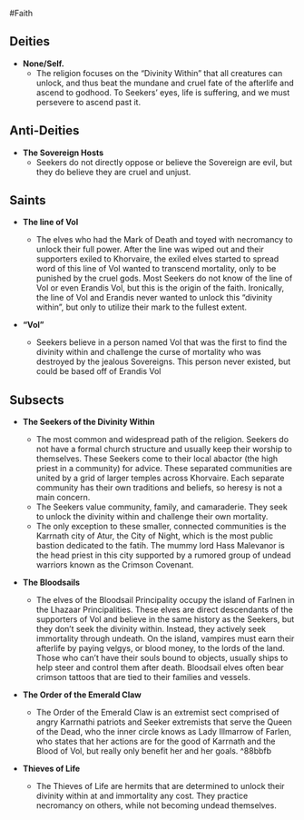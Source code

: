 #Faith
## Deities

*   **None/Self.** 
    *   The religion focuses on the “Divinity Within” that all creatures can unlock, and thus beat the mundane and cruel fate of the afterlife and ascend to godhood. To Seekers’ eyes, life is suffering, and we must persevere to ascend past it.


## Anti-Deities

*   **The Sovereign Hosts**
    *   Seekers do not directly oppose or believe the Sovereign are evil, but they do believe they are cruel and unjust.


## Saints


*   **The line of Vol**
    *   The elves who had the Mark of Death and toyed with necromancy to unlock their full power. After the line was wiped out and their supporters exiled to Khorvaire, the exiled elves started to spread word of this line of Vol wanted to transcend mortality, only to be punished by the cruel gods. Most Seekers do not know of the line of Vol or even Erandis Vol, but this is the origin of the faith. Ironically, the line of Vol and Erandis never wanted to unlock this “divinity within”, but only to utilize their mark to the fullest extent.


*   **“Vol”**
    *   Seekers believe in a person named Vol that was the first to find the divinity within and challenge the curse of mortality who was destroyed by the jealous Sovereigns. This person never existed, but could be based off of Erandis Vol


## Subsects


*   **The Seekers of the Divinity Within**
    *   The most common and widespread path of the religion. Seekers do not have a formal church structure and usually keep their worship to themselves. These Seekers come to their local abactor (the high priest in a community) for advice. These separated communities are united by a grid of larger temples across Khorvaire. Each separate community has their own traditions and beliefs, so heresy is not a main concern.
    *   The Seekers value community, family, and camaraderie. They seek to unlock the divinity within and challenge their own mortality.
    *   The only exception to these smaller, connected communities is the Karrnath city of Atur, the City of Night, which is the most public bastion dedicated to the fatih. The mummy lord Hass Malevanor is the head priest in this city supported by a rumored group of undead warriors known as the Crimson Covenant.


*   **The Bloodsails**
    *   The elves of the Bloodsail Principality occupy the island of Farlnen in the Lhazaar Principalities. These elves are direct descendants of the supporters of Vol and believe in the same history as the Seekers, but they don’t seek the divinity within. Instead, they actively seek immortality through undeath. On the island, vampires must earn their afterlife by paying velgys, or blood money, to the lords of the land. Those who can’t have their souls bound to objects, usually ships to help steer and control them after death. Bloodsail elves often bear crimson tattoos that are tied to their families and vessels.



*   **The Order of the Emerald Claw**
    *   The Order of the Emerald Claw is an extremist sect comprised of angry Karrnathi patriots and Seeker extremists that serve the Queen of the Dead, who the inner circle knows as Lady Illmarrow of Farlen, who states that her actions are for the good of Karrnath and the Blood of Vol, but really only benefit her and her goals. ^88bbfb


*   **Thieves of Life**
    *   The Thieves of Life are hermits that are determined to unlock their divinity within at and immortality any cost. They practice necromancy on others, while not becoming undead themselves.